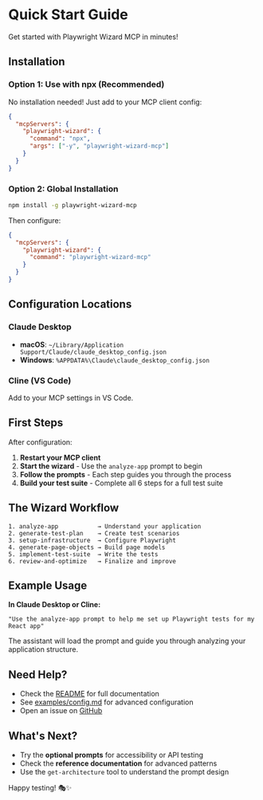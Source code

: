 # Quick Start Guide

Get started with Playwright Wizard MCP in minutes!

## Installation

### Option 1: Use with npx (Recommended)

No installation needed! Just add to your MCP client config:

```json
{
  "mcpServers": {
    "playwright-wizard": {
      "command": "npx",
      "args": ["-y", "playwright-wizard-mcp"]
    }
  }
}
```

### Option 2: Global Installation

```bash
npm install -g playwright-wizard-mcp
```

Then configure:

```json
{
  "mcpServers": {
    "playwright-wizard": {
      "command": "playwright-wizard-mcp"
    }
  }
}
```

## Configuration Locations

### Claude Desktop

- **macOS**: `~/Library/Application Support/Claude/claude_desktop_config.json`
- **Windows**: `%APPDATA%\Claude\claude_desktop_config.json`

### Cline (VS Code)

Add to your MCP settings in VS Code.

## First Steps

After configuration:

1. **Restart your MCP client**
2. **Start the wizard** - Use the `analyze-app` prompt to begin
3. **Follow the prompts** - Each step guides you through the process
4. **Build your test suite** - Complete all 6 steps for a full test suite

## The Wizard Workflow

```
1. analyze-app           → Understand your application
2. generate-test-plan    → Create test scenarios
3. setup-infrastructure  → Configure Playwright
4. generate-page-objects → Build page models
5. implement-test-suite  → Write the tests
6. review-and-optimize   → Finalize and improve
```

## Example Usage

**In Claude Desktop or Cline:**

```
"Use the analyze-app prompt to help me set up Playwright tests for my React app"
```

The assistant will load the prompt and guide you through analyzing your application structure.

## Need Help?

- Check the [README](../README.md) for full documentation
- See [examples/config.md](../examples/config.md) for advanced configuration
- Open an issue on [GitHub](https://github.com/oguzc/playwright-wizard-mcp/issues)

## What's Next?

- Try the **optional prompts** for accessibility or API testing
- Check the **reference documentation** for advanced patterns
- Use the `get-architecture` tool to understand the prompt design

Happy testing! 🎭✨

